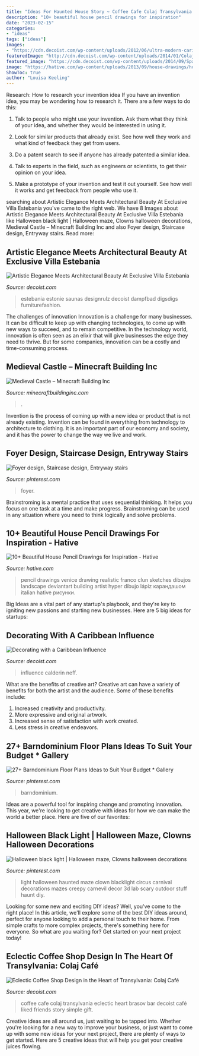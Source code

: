 ```yaml
---
title: "Ideas For Haunted House Story ~ Coffee Cafe Colaj Transylvania Eclectic Heart Brasov Bar Decoist Café Liked Friends Story Simple Gift"
description: "10+ beautiful house pencil drawings for inspiration"
date: "2023-02-15"
categories:
- "ideas"
tags: ["ideas"]
images:
- "https://cdn.decoist.com/wp-content/uploads/2012/06/ultra-modern-caribbean-home-design.jpg"
featuredImage: "http://cdn.decoist.com/wp-content/uploads/2014/01/Colaj-Cafe-Brasov-Transylvania-by-Manuel-Teicu-15.jpg"
featured_image: "https://cdn.decoist.com/wp-content/uploads/2014/09/Spa-like-home-shower-and-steam-room.jpg"
image: "https://hative.com/wp-content/uploads/2013/09/house-drawings/house-drawing-12.jpg"
ShowToc: true
author: "Louisa Keeling"
---
```



Research: How to research your invention idea
If you have an invention idea, you may be wondering how to research it. There are a few ways to do this:
1. Talk to people who might use your invention. Ask them what they think of your idea, and whether they would be interested in using it.

2. Look for similar products that already exist. See how well they work and what kind of feedback they get from users.

3. Do a patent search to see if anyone has already patented a similar idea.

4. Talk to experts in the field, such as engineers or scientists, to get their opinion on your idea.

5. Make a prototype of your invention and test it out yourself. See how well it works and get feedback from people who use it.

	

		
searching about Artistic Elegance Meets Architectural Beauty At Exclusive Villa Estebania you've came to the right web. We have 8 Images about Artistic Elegance Meets Architectural Beauty At Exclusive Villa Estebania like Halloween black light | Halloween maze, Clowns halloween decorations, Medieval Castle – Minecraft Building Inc and also Foyer design, Staircase design, Entryway stairs. Read more:
		
    
## Artistic Elegance Meets Architectural Beauty At Exclusive Villa Estebania

<img loading=lazy src="https://cdn.decoist.com/wp-content/uploads/2014/09/Spa-like-home-shower-and-steam-room.jpg" onerror="this.onerror=null;this.src='https://tse4.mm.bing.net/th?id=OIP.dm92v_YIe3ogXv4-kwLIGwHaLH&amp;pid=15.1';" alt="Artistic Elegance Meets Architectural Beauty At Exclusive Villa Estebania">

_Source: decoist.com_

>estebania estonie saunas designrulz decoist dampfbad digsdigs furniturefashion. 

	

The challenges of innovation
Innovation is a challenge for many businesses. It can be difficult to keep up with changing technologies, to come up with new ways to succeed, and to remain competitive. In the technology world, innovation is often seen as an elixir that will give businesses the edge they need to thrive. But for some companies, innovation can be a costly and time-consuming process.

    
## Medieval Castle – Minecraft Building Inc

<img loading=lazy src="https://minecraftbuildinginc.com/wp-content/uploads/2013/02/Wizards-Tower.jpg" onerror="this.onerror=null;this.src='https://tse2.mm.bing.net/th?id=OIP.U4w5R9HIbAqjUI-8kS4odAHaEo&amp;pid=15.1';" alt="Medieval Castle – Minecraft Building Inc">

_Source: minecraftbuildinginc.com_

>. 

	

Invention is the process of coming up with a new idea or product that is not already existing. Invention can be found in everything from technology to architecture to clothing. It is an important part of our economy and society, and it has the power to change the way we live and work.

    
## Foyer Design, Staircase Design, Entryway Stairs

<img loading=lazy src="https://i.pinimg.com/736x/37/0c/52/370c5230a170880a25cdefc86f479cba.jpg" onerror="this.onerror=null;this.src='https://tse4.mm.bing.net/th?id=OIP.K32klFUoBq7_UFUjcdpEtAHaKE&amp;pid=15.1';" alt="Foyer design, Staircase design, Entryway stairs">

_Source: pinterest.com_

>foyer. 

	

Brainstroming is a mental practice that uses sequential thinking. It helps you focus on one task at a time and make progress. Brainstroming can be used in any situation where you need to think logically and solve problems.

    
## 10+ Beautiful House Pencil Drawings For Inspiration - Hative

<img loading=lazy src="https://hative.com/wp-content/uploads/2013/09/house-drawings/house-drawing-12.jpg" onerror="this.onerror=null;this.src='https://tse3.mm.bing.net/th?id=OIP.OegQFDeQ8QEUz-d3bwqPtwHaJ4&amp;pid=15.1';" alt="10+ Beautiful House Pencil Drawings for Inspiration - Hative">

_Source: hative.com_

>pencil drawings venice drawing realistic franco clun sketches dibujos landscape deviantart building artist hyper dibujo lápiz карандашом italian hative рисунки. 

	

Big Ideas are a vital part of any startup's playbook, and they're key to igniting new passions and starting new businesses. Here are 5 big ideas for startups: 

    
## Decorating With A Caribbean Influence

<img loading=lazy src="https://cdn.decoist.com/wp-content/uploads/2012/06/ultra-modern-caribbean-home-design.jpg" onerror="this.onerror=null;this.src='https://tse4.mm.bing.net/th?id=OIP.CCT3MXti0m8lHD04s0Q8LAHaE8&amp;pid=15.1';" alt="Decorating with a Caribbean Influence">

_Source: decoist.com_

>influence calderin neff. 

	

What are the benefits of creative art?
Creative art can have a variety of benefits for both the artist and the audience. Some of these benefits include: 
1. Increased creativity and productivity.
2. More expressive and original artwork.
3. Increased sense of satisfaction with work created. 
4. Less stress in creative endeavors.

    
## 27+ Barndominium Floor Plans Ideas To Suit Your Budget * Gallery

<img loading=lazy src="https://i.pinimg.com/736x/dc/5e/86/dc5e86f8db37eda4e65aca49a6f0b5e4.jpg" onerror="this.onerror=null;this.src='https://tse4.mm.bing.net/th?id=OIP.taftmMvsO01VkkstVLTYJQHaLH&amp;pid=15.1';" alt="27+ Barndominium Floor Plans Ideas to Suit Your Budget * Gallery">

_Source: pinterest.com_

>barndominium. 

	

Ideas are a powerful tool for inspiring change and promoting innovation. This year, we're looking to get creative with ideas for how we can make the world a better place. Here are five of our favorites: 

    
## Halloween Black Light | Halloween Maze, Clowns Halloween Decorations

<img loading=lazy src="https://i.pinimg.com/736x/36/aa/be/36aabedd745a0a5d27a41db1f2042a9f.jpg" onerror="this.onerror=null;this.src='https://tse4.mm.bing.net/th?id=OIP.9klknFAmn1XbYx-quHp2VAHaJ4&amp;pid=15.1';" alt="Halloween black light | Halloween maze, Clowns halloween decorations">

_Source: pinterest.com_

>light halloween haunted maze clown blacklight circus carnival decorations mazes creepy carnevil decor 3d lab scary outdoor stuff haunt diy. 

	

Looking for some new and exciting DIY ideas? Well, you've come to the right place! In this article, we'll explore some of the best DIY ideas around, perfect for anyone looking to add a personal touch to their home. From simple crafts to more complex projects, there's something here for everyone. So what are you waiting for? Get started on your next project today!

    
## Eclectic Coffee Shop Design In The Heart Of Transylvania: Colaj Café

<img loading=lazy src="http://cdn.decoist.com/wp-content/uploads/2014/01/Colaj-Cafe-Brasov-Transylvania-by-Manuel-Teicu-15.jpg" onerror="this.onerror=null;this.src='https://tse4.mm.bing.net/th?id=OIP.6x2_V5Wz2KE-1NnwlFN14AHaLH&amp;pid=15.1';" alt="Eclectic Coffee Shop Design in the Heart of Transylvania: Colaj Café">

_Source: decoist.com_

>coffee cafe colaj transylvania eclectic heart brasov bar decoist café liked friends story simple gift. 

	

Creative ideas are all around us, just waiting to be tapped into. Whether you're looking for a new way to improve your business, or just want to come up with some new ideas for your next project, there are plenty of ways to get started. Here are 5 creative ideas that will help you get your creative juices flowing.

